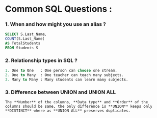 # Common SQL Questions :

### 1. When and how might you use an **alias** ?
```sql
SELECT S.Last_Name, 
COUNT(S.Last_Name) 
AS TotalStudents
FROM Students S
```

### 2. **Relationship** types in SQL ?
```sql
1. One to One   : One person can choose one stream. 
2. One to Many  : One teacher can teach many subjects.
3. Many to Many : Many students can learn many subjects.
```

### 3. Difference between **UNION** and **UNION ALL**
```
The **Number** of the columns, **Data type** and **Order** of the columns should be same, the only difference is **UNION** keeps only **DISTINCT** where as **UNION ALL** preserves duplicates.
```
